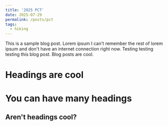 ```yaml
---
title: '2025 PCT'
date: 2025-07-29
permalink: /posts/pct
tags:
  - hiking
---
```


This is a sample blog post. Lorem ipsum I can't remember the rest of lorem ipsum and don't have an internet connection right now. Testing testing testing this blog post. Blog posts are cool.

Headings are cool
======

You can have many headings
======

Aren't headings cool?
------